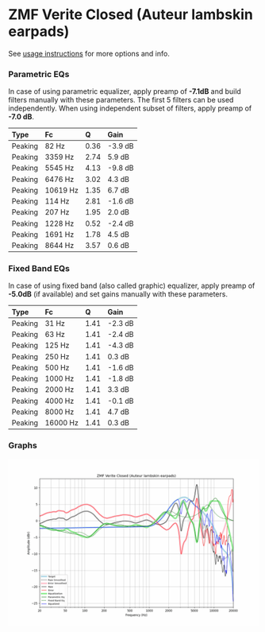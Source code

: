 # ZMF Verite Closed (Auteur lambskin earpads)
See [usage instructions](https://github.com/jaakkopasanen/AutoEq#usage) for more options and info.

### Parametric EQs
In case of using parametric equalizer, apply preamp of **-7.1dB** and build filters manually
with these parameters. The first 5 filters can be used independently.
When using independent subset of filters, apply preamp of **-7.0 dB**.

| Type    | Fc       |    Q | Gain    |
|:--------|:---------|:-----|:--------|
| Peaking | 82 Hz    | 0.36 | -3.9 dB |
| Peaking | 3359 Hz  | 2.74 | 5.9 dB  |
| Peaking | 5545 Hz  | 4.13 | -9.8 dB |
| Peaking | 6476 Hz  | 3.02 | 4.3 dB  |
| Peaking | 10619 Hz | 1.35 | 6.7 dB  |
| Peaking | 114 Hz   | 2.81 | -1.6 dB |
| Peaking | 207 Hz   | 1.95 | 2.0 dB  |
| Peaking | 1228 Hz  | 0.52 | -2.4 dB |
| Peaking | 1691 Hz  | 1.78 | 4.5 dB  |
| Peaking | 8644 Hz  | 3.57 | 0.6 dB  |

### Fixed Band EQs
In case of using fixed band (also called graphic) equalizer, apply preamp of **-5.0dB**
(if available) and set gains manually with these parameters.

| Type    | Fc       |    Q | Gain    |
|:--------|:---------|:-----|:--------|
| Peaking | 31 Hz    | 1.41 | -2.3 dB |
| Peaking | 63 Hz    | 1.41 | -2.4 dB |
| Peaking | 125 Hz   | 1.41 | -4.3 dB |
| Peaking | 250 Hz   | 1.41 | 0.3 dB  |
| Peaking | 500 Hz   | 1.41 | -1.6 dB |
| Peaking | 1000 Hz  | 1.41 | -1.8 dB |
| Peaking | 2000 Hz  | 1.41 | 3.3 dB  |
| Peaking | 4000 Hz  | 1.41 | -0.1 dB |
| Peaking | 8000 Hz  | 1.41 | 4.7 dB  |
| Peaking | 16000 Hz | 1.41 | 0.3 dB  |

### Graphs
![](./ZMF%20Verite%20Closed%20(Auteur%20lambskin%20earpads).png)